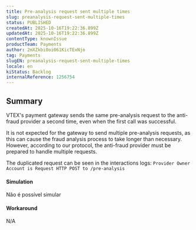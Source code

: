 ```yaml
---
title: Pre-analysis request sent multiple times
slug: preanalysis-request-sent-multiple-times
status: PUBLISHED
createdAt: 2025-10-16T19:22:36.899Z
updatedAt: 2025-10-16T19:22:36.899Z
contentType: knownIssue
productTeam: Payments
author: 2mXZkbi0oi061KicTExNjo
tag: Payments
slugEN: preanalysis-request-sent-multiple-times
locale: en
kiStatus: Backlog
internalReference: 1256754
---
```


## Summary


VTEX's payment gateway sends the same pre-analysis request to the anti-fraud provider a second time, even when the first call was successful.

It is not expected for the gateway to send multiple pre-analysis requests, as this can cause the fraud analysis process to take longer than necessary. However, according to our protocol, the anti-fraud provider must be prepared to handle multiple requests.

The duplicated request can be seen in the interactions logs:
`Provider Owner Account is Request HTTP POST to /pre-analysis`


#### Simulation


Não é possível simular


#### Workaround


N/A



